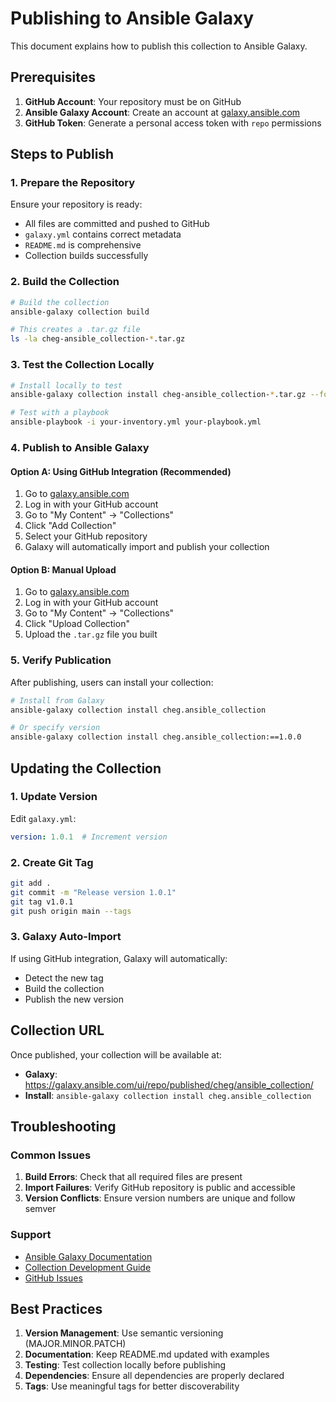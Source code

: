 # Publishing to Ansible Galaxy

This document explains how to publish this collection to Ansible Galaxy.

## Prerequisites

1. **GitHub Account**: Your repository must be on GitHub
2. **Ansible Galaxy Account**: Create an account at [galaxy.ansible.com](https://galaxy.ansible.com)
3. **GitHub Token**: Generate a personal access token with `repo` permissions

## Steps to Publish

### 1. Prepare the Repository

Ensure your repository is ready:
- All files are committed and pushed to GitHub
- `galaxy.yml` contains correct metadata
- `README.md` is comprehensive
- Collection builds successfully

### 2. Build the Collection

```bash
# Build the collection
ansible-galaxy collection build

# This creates a .tar.gz file
ls -la cheg-ansible_collection-*.tar.gz
```

### 3. Test the Collection Locally

```bash
# Install locally to test
ansible-galaxy collection install cheg-ansible_collection-*.tar.gz --force

# Test with a playbook
ansible-playbook -i your-inventory.yml your-playbook.yml
```

### 4. Publish to Ansible Galaxy

#### Option A: Using GitHub Integration (Recommended)

1. Go to [galaxy.ansible.com](https://galaxy.ansible.com)
2. Log in with your GitHub account
3. Go to "My Content" → "Collections"
4. Click "Add Collection"
5. Select your GitHub repository
6. Galaxy will automatically import and publish your collection

#### Option B: Manual Upload

1. Go to [galaxy.ansible.com](https://galaxy.ansible.com)
2. Log in with your GitHub account
3. Go to "My Content" → "Collections"
4. Click "Upload Collection"
5. Upload the `.tar.gz` file you built

### 5. Verify Publication

After publishing, users can install your collection:

```bash
# Install from Galaxy
ansible-galaxy collection install cheg.ansible_collection

# Or specify version
ansible-galaxy collection install cheg.ansible_collection:==1.0.0
```

## Updating the Collection

### 1. Update Version

Edit `galaxy.yml`:
```yaml
version: 1.0.1  # Increment version
```

### 2. Create Git Tag

```bash
git add .
git commit -m "Release version 1.0.1"
git tag v1.0.1
git push origin main --tags
```

### 3. Galaxy Auto-Import

If using GitHub integration, Galaxy will automatically:
- Detect the new tag
- Build the collection
- Publish the new version

## Collection URL

Once published, your collection will be available at:
- **Galaxy**: https://galaxy.ansible.com/ui/repo/published/cheg/ansible_collection/
- **Install**: `ansible-galaxy collection install cheg.ansible_collection`

## Troubleshooting

### Common Issues

1. **Build Errors**: Check that all required files are present
2. **Import Failures**: Verify GitHub repository is public and accessible
3. **Version Conflicts**: Ensure version numbers are unique and follow semver

### Support

- [Ansible Galaxy Documentation](https://galaxy.ansible.com/docs/)
- [Collection Development Guide](https://docs.ansible.com/ansible/latest/dev_guide/developing_collections.html)
- [GitHub Issues](https://github.com/CHeGIVaRO/cheg-ansible-collection/issues)

## Best Practices

1. **Version Management**: Use semantic versioning (MAJOR.MINOR.PATCH)
2. **Documentation**: Keep README.md updated with examples
3. **Testing**: Test collection locally before publishing
4. **Dependencies**: Ensure all dependencies are properly declared
5. **Tags**: Use meaningful tags for better discoverability
